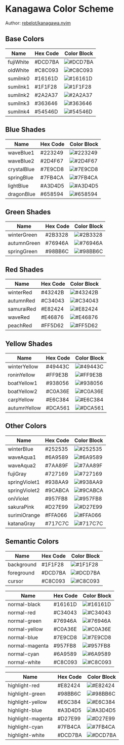 # Kanagawa Color Scheme
Author: [rebelot/kanagawa.nvim](https://github.com/rebelot/kanagawa.nvim)

## Base Colors

| Name         | Hex Code  | Color Block      |
|--------------|-----------|------------------|
| fujiWhite    | #DCD7BA   | ![#DCD7BA](https://via.placeholder.com/50/DCD7BA/000000?text=+) |
| oldWhite     | #C8C093   | ![#C8C093](https://via.placeholder.com/50/C8C093/000000?text=+) |
| sumiInk0     | #16161D   | ![#16161D](https://via.placeholder.com/50/16161D/000000?text=+) |
| sumiInk1     | #1F1F28   | ![#1F1F28](https://via.placeholder.com/50/1F1F28/000000?text=+) |
| sumiInk2     | #2A2A37   | ![#2A2A37](https://via.placeholder.com/50/2A2A37/000000?text=+) |
| sumiInk3     | #363646   | ![#363646](https://via.placeholder.com/50/363646/000000?text=+) |
| sumiInk4     | #54546D   | ![#54546D](https://via.placeholder.com/50/54546D/000000?text=+) |

## Blue Shades

| Name         | Hex Code  | Color Block      |
|--------------|-----------|------------------|
| waveBlue1    | #223249   | ![#223249](https://via.placeholder.com/50/223249/000000?text=+) |
| waveBlue2    | #2D4F67   | ![#2D4F67](https://via.placeholder.com/50/2D4F67/000000?text=+) |
| crystalBlue  | #7E9CD8   | ![#7E9CD8](https://via.placeholder.com/50/7E9CD8/000000?text=+) |
| springBlue   | #7FB4CA   | ![#7FB4CA](https://via.placeholder.com/50/7FB4CA/000000?text=+) |
| lightBlue    | #A3D4D5   | ![#A3D4D5](https://via.placeholder.com/50/A3D4D5/000000?text=+) |
| dragonBlue   | #658594   | ![#658594](https://via.placeholder.com/50/658594/000000?text=+) |

## Green Shades

| Name         | Hex Code  | Color Block      |
|--------------|-----------|------------------|
| winterGreen  | #2B3328   | ![#2B3328](https://via.placeholder.com/50/2B3328/000000?text=+) |
| autumnGreen  | #76946A   | ![#76946A](https://via.placeholder.com/50/76946A/000000?text=+) |
| springGreen  | #98BB6C   | ![#98BB6C](https://via.placeholder.com/50/98BB6C/000000?text=+) |

## Red Shades

| Name         | Hex Code  | Color Block      |
|--------------|-----------|------------------|
| winterRed    | #43242B   | ![#43242B](https://via.placeholder.com/50/43242B/000000?text=+) |
| autumnRed    | #C34043   | ![#C34043](https://via.placeholder.com/50/C34043/000000?text=+) |
| samuraiRed   | #E82424   | ![#E82424](https://via.placeholder.com/50/E82424/000000?text=+) |
| waveRed      | #E46876   | ![#E46876](https://via.placeholder.com/50/E46876/000000?text=+) |
| peachRed     | #FF5D62   | ![#FF5D62](https://via.placeholder.com/50/FF5D62/000000?text=+) |

## Yellow Shades

| Name         | Hex Code  | Color Block      |
|--------------|-----------|------------------|
| winterYellow | #49443C   | ![#49443C](https://via.placeholder.com/50/49443C/000000?text=+) |
| roninYellow  | #FF9E3B   | ![#FF9E3B](https://via.placeholder.com/50/FF9E3B/000000?text=+) |
| boatYellow1  | #938056   | ![#938056](https://via.placeholder.com/50/938056/000000?text=+) |
| boatYellow2  | #C0A36E   | ![#C0A36E](https://via.placeholder.com/50/C0A36E/000000?text=+) |
| carpYellow   | #E6C384   | ![#E6C384](https://via.placeholder.com/50/E6C384/000000?text=+) |
| autumnYellow | #DCA561   | ![#DCA561](https://via.placeholder.com/50/DCA561/000000?text=+) |

## Other Colors

| Name          | Hex Code  | Color Block      |
|---------------|-----------|------------------|
| winterBlue    | #252535   | ![#252535](https://via.placeholder.com/50/252535/000000?text=+) |
| waveAqua1     | #6A9589   | ![#6A9589](https://via.placeholder.com/50/6A9589/000000?text=+) |
| waveAqua2     | #7AA89F   | ![#7AA89F](https://via.placeholder.com/50/7AA89F/000000?text=+) |
| fujiGray      | #727169   | ![#727169](https://via.placeholder.com/50/727169/000000?text=+) |
| springViolet1 | #938AA9   | ![#938AA9](https://via.placeholder.com/50/938AA9/000000?text=+) |
| springViolet2 | #9CABCA   | ![#9CABCA](https://via.placeholder.com/50/9CABCA/000000?text=+) |
| oniViolet     | #957FB8   | ![#957FB8](https://via.placeholder.com/50/957FB8/000000?text=+) |
| sakuraPink    | #D27E99   | ![#D27E99](https://via.placeholder.com/50/D27E99/000000?text=+) |
| surimiOrange  | #FFA066   | ![#FFA066](https://via.placeholder.com/50/FFA066/000000?text=+) |
| katanaGray    | #717C7C   | ![#717C7C](https://via.placeholder.com/50/717C7C/000000?text=+) |

## Semantic Colors

| Name              | Hex Code  | Color Block      |
|-------------------|-----------|------------------|
| background        | #1F1F28   | ![#1F1F28](https://via.placeholder.com/50/1F1F28/000000?text=+) |
| foreground        | #DCD7BA   | ![#DCD7BA](https://via.placeholder.com/50/DCD7BA/000000?text=+) |
| cursor            | #C8C093   | ![#C8C093](https://via.placeholder.com/50/C8C093/000000?text=+) |

| Name              | Hex Code  | Color Block      |
|-------------------|-----------|------------------|
| normal-black      | #16161D   | ![#16161D](https://via.placeholder.com/50/16161D/000000?text=+) |
| normal-red        | #C34043   | ![#C34043](https://via.placeholder.com/50/C34043/000000?text=+) |
| normal-green      | #76946A   | ![#76946A](https://via.placeholder.com/50/76946A/000000?text=+) |
| normal-yellow     | #C0A36E   | ![#C0A36E](https://via.placeholder.com/50/C0A36E/000000?text=+) |
| normal-blue       | #7E9CD8   | ![#7E9CD8](https://via.placeholder.com/50/7E9CD8/000000?text=+) |
| normal-magenta    | #957FB8   | ![#957FB8](https://via.placeholder.com/50/957FB8/000000?text=+) |
| normal-cyan       | #6A9589   | ![#6A9589](https://via.placeholder.com/50/6A9589/000000?text=+) |
| normal-white      | #C8C093   | ![#C8C093](https://via.placeholder.com/50/C8C093/000000?text=+) |

| Name              | Hex Code  | Color Block      |
|-------------------|-----------|------------------|
| highlight-red     | #E82424   | ![#E82424](https://via.placeholder.com/50/E82424/000000?text=+) |
| highlight-green   | #98BB6C   | ![#98BB6C](https://via.placeholder.com/50/98BB6C/000000?text=+) |
| highlight-yellow  | #E6C384   | ![#E6C384](https://via.placeholder.com/50/E6C384/000000?text=+) |
| highlight-blue    | #A3D4D5   | ![#A3D4D5](https://via.placeholder.com/50/A3D4D5/000000?text=+) |
| highlight-magenta | #D27E99   | ![#D27E99](https://via.placeholder.com/50/D27E99/000000?text=+) |
| highlight-cyan    | #7FB4CA   | ![#7FB4CA](https://via.placeholder.com/50/7FB4CA/000000?text=+) |
| highlight-white   | #DCD7BA   | ![#DCD7BA](https://via.placeholder.com/50/DCD7BA/000000?text=+) |
